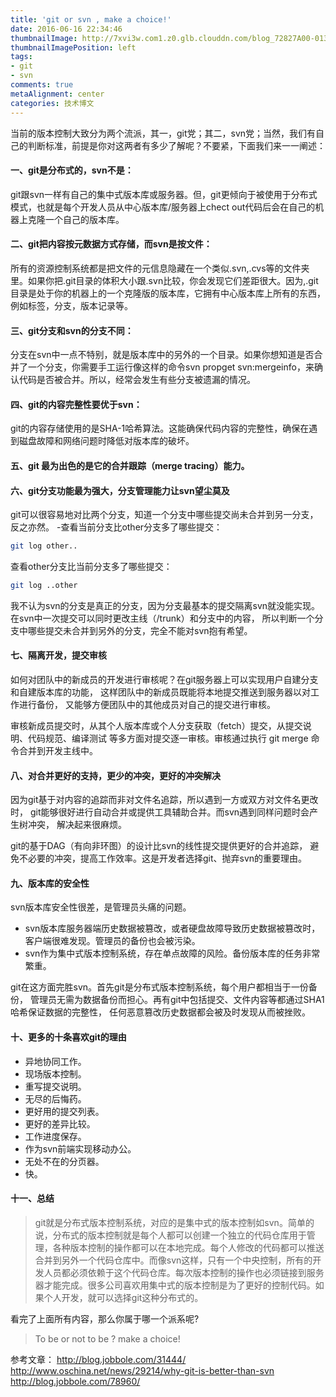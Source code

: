 ```yaml
---
title: 'git or svn , make a choice!'
date: 2016-06-16 22:34:46
thumbnailImage: http://7xvi3w.com1.z0.glb.clouddn.com/blog_72827A00-0137-4B73-BCBE-CFEA4C6242AC.png
thumbnailImagePosition: left
tags: 
- git
- svn
comments: true
metaAlignment: center
categories: 技术博文
---
```

当前的版本控制大致分为两个流派，其一，git党；其二，svn党；当然，我们有自己的判断标准，前提是你对这两者有多少了解呢？不要紧，下面我们来一一阐述：
<!-- more -->
#### 一、git是分布式的，svn不是：
git跟svn一样有自己的集中式版本库或服务器。但，git更倾向于被使用于分布式模式，也就是每个开发人员从中心版本库/服务器上chect out代码后会在自己的机器上克隆一个自己的版本库。

#### 二、git把内容按元数据方式存储，而svn是按文件：
所有的资源控制系统都是把文件的元信息隐藏在一个类似.svn,.cvs等的文件夹里。如果你把.git目录的体积大小跟.svn比较，你会发现它们差距很大。因为,.git目录是处于你的机器上的一个克隆版的版本库，它拥有中心版本库上所有的东西，例如标签，分支，版本记录等。

#### 三、git分支和svn的分支不同：
分支在svn中一点不特别，就是版本库中的另外的一个目录。如果你想知道是否合并了一个分支，你需要手工运行像这样的命令svn propget svn:mergeinfo，来确认代码是否被合并。所以，经常会发生有些分支被遗漏的情况。

#### 四、git的内容完整性要优于svn：
git的内容存储使用的是SHA-1哈希算法。这能确保代码内容的完整性，确保在遇到磁盘故障和网络问题时降低对版本库的破坏。

#### 五、git 最为出色的是它的合并跟踪（merge tracing）能力。

#### 六、git分支功能最为强大，分支管理能力让svn望尘莫及

git可以很容易地对比两个分支，知道一个分支中哪些提交尚未合并到另一分支，反之亦然。
-查看当前分支比other分支多了哪些提交：
```sh
git log other..
```
查看other分支比当前分支多了哪些提交：
```sh
git log ..other
```
我不认为svn的分支是真正的分支，因为分支最基本的提交隔离svn就没能实现。 在svn中一次提交可以同时更改主线（/trunk）和分支中的内容， 所以判断一个分支中哪些提交未合并到另外的分支，完全不能对svn抱有希望。

#### 七、隔离开发，提交审核

如何对团队中的新成员的开发进行审核呢？在git服务器上可以实现用户自建分支和自建版本库的功能， 这样团队中的新成员既能将本地提交推送到服务器以对工作进行备份， 又能够方便团队中的其他成员对自己的提交进行审核。

审核新成员提交时，从其个人版本库或个人分支获取（fetch）提交，从提交说明、代码规范、编译测试 等多方面对提交逐一审核。审核通过执行 git merge 命令合并到开发主线中。

#### 八、对合并更好的支持，更少的冲突，更好的冲突解决

因为git基于对内容的追踪而非对文件名追踪，所以遇到一方或双方对文件名更改时， git能够很好进行自动合并或提供工具辅助合并。而svn遇到同样问题时会产生树冲突， 解决起来很麻烦。

git的基于DAG（有向非环图）的设计比svn的线性提交提供更好的合并追踪， 避免不必要的冲突，提高工作效率。这是开发者选择git、抛弃svn的重要理由。

#### 九、版本库的安全性

svn版本库安全性很差，是管理员头痛的问题。

- svn版本库服务器端历史数据被篡改，或者硬盘故障导致历史数据被篡改时， 客户端很难发现。管理员的备份也会被污染。
- svn作为集中式版本控制系统，存在单点故障的风险。备份版本库的任务非常繁重。

git在这方面完胜svn。首先git是分布式版本控制系统，每个用户都相当于一份备份， 管理员无需为数据备份而担心。再有git中包括提交、文件内容等都通过SHA1哈希保证数据的完整性， 任何恶意篡改历史数据都会被及时发现从而被挫败。

#### 十、更多的十条喜欢git的理由

- 异地协同工作。
- 现场版本控制。
- 重写提交说明。
- 无尽的后悔药。
- 更好用的提交列表。
- 更好的差异比较。
- 工作进度保存。
- 作为svn前端实现移动办公。
- 无处不在的分页器。
- 快。

#### 十一、总结
> git就是分布式版本控制系统，对应的是集中式的版本控制如svn。简单的说，分布式的版本控制就是每个人都可以创建一个独立的代码仓库用于管理，各种版本控制的操作都可以在本地完成。每个人修改的代码都可以推送合并到另外一个代码仓库中。而像svn这样，只有一个中央控制，所有的开发人员都必须依赖于这个代码仓库。每次版本控制的操作也必须链接到服务器才能完成。很多公司喜欢用集中式的版本控制是为了更好的控制代码。如果个人开发，就可以选择git这种分布式的。


看完了上面所有内容，那么你属于哪一个派系呢?

> To be or not to be ? make a choice!


参考文章：
http://blog.jobbole.com/31444/
http://www.oschina.net/news/29214/why-git-is-better-than-svn
http://blog.jobbole.com/78960/











